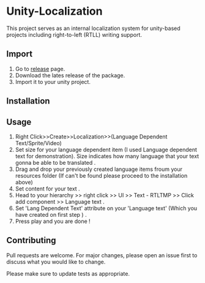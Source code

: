 # Unity-Localization

This project serves as an internal localization system for unity-based projects including right-to-left (RTLL) writing support.

## Import

1. Go to [release](https://github.com/ertanturan/Unity-Localization/releases) page.
2. Download the lates release of the package.
3. Import it to your unity project.

## Installation


## Usage

1. Right Click>>Create>>Localization>>(Language Dependent Text/Sprite/Video)
2. Set size for your language dependent item (I used Language dependent text for demonstration). Size indicates how many language that your text gonna be able to be translated .
3. Drag and drop your previously created language items froum your resources folder (If can't be found please proceed to the installation above)
4. Set content for your text .
5. Head to your hierarchy >> right click >> UI >> Text - RTLTMP >> Click add component >> Language text .
6. Set 'Lang Dependent Text' attribute on your 'Language text' (Which you have created on first step ) .
7. Press play and you are done !



## Contributing
Pull requests are welcome. For major changes, please open an issue first to discuss what you would like to change.

Please make sure to update tests as appropriate.
